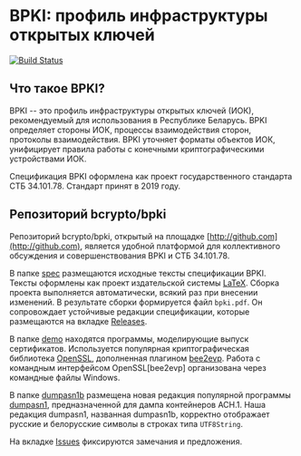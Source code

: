 BPKI: профиль инфраструктуры открытых ключей
============================================

[![Build Status](https://travis-ci.org/bcrypto/bpki.svg?branch=master)](https://travis-ci.org/bcrypto/bpki)

Что такое BPKI?
---------------

BPKI -- это профиль инфраструктуры открытых ключей (ИОК), рекомендуемый 
для использования в Республике Беларусь. BPKI определяет стороны ИОК, 
процессы взаимодействия сторон, протоколы взаимодействия. BPKI уточняет 
форматы объектов ИОК, унифицирует правила работы с конечными 
криптографическими устройствами ИОК.

Спецификация BPKI оформлена как проект государственного стандарта
СТБ 34.101.78. Стандарт принят в 2019 году.

Репозиторий bcrypto/bpki
------------------------

Репозиторий bcrypto/bpki, открытый на площадке
[http://github.com](http://github.com), является удобной платформой для
коллективного обсуждения и совершенствования BPKI и СТБ 34.101.78.

В папке [spec](spec) размещаются исходные тексты спецификации BPKI. Тексты
оформлены как проект издательской системы
[LaTeX](https://ru.wikipedia.org/wiki/LaTeX). Сборка проекта выполняется
автоматически, всякий раз при внесении изменений.  В результате сборки
формируется файл `bpki.pdf`. Он сопровождает устойчивые редакции
спецификации, которые размещаются на вкладке
[Releases](https://github.com/bcrypto/bpki/releases).

В папке [demo](demo) находятся программы, моделирующие выпуск сертификатов.
Используется популярная криптографическая библиотека
[OpenSSL](https://github.com/openssl/openssl), дополненная плагином 
[bee2evp](https://github.com/bcrypto/bee2evp). Работа с командным 
интерфейсом OpenSSL[bee2evp] организована через командные файлы Windows.

В папке [dumpasn1b](dumpasn1b) размещена новая редакция популярной
программы [dumpasn1](http://www.cs.auckland.ac.nz/~pgut001/dumpasn1.c),
предназначенной для дампа контейнеров АСН.1. Наша редакция dumpasn1,
названная dumpasn1b, корректно отображает русские и 
белорусские символы в строках типа `UTF8String`.

На вкладке [Issues](https://github.com/bcrypto/bpki/issues)
фиксируются замечания и предложения. 
